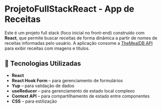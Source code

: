 # ProjetoFullStackReact - App de Receitas

Este é um projeto full stack (foco inicial no front-end) construído com **React**, que permite buscar receitas de forma dinâmica a partir de nomes de receitas informadas pelo usuário. A aplicação consome a [TheMealDB API](https://www.themealdb.com/) para exibir receitas com imagens e títulos.

## 🔧 Tecnologias Utilizadas

- **React**
- **React Hook Form** – para gerenciamento de formulários
- **Yup** – para validação de dados
- **useReducer** – para gerenciamento de estado local complexo
- **Context API** – para compartilhamento de estado entre componentes
- **CSS** – para estilização


